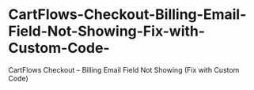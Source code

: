 # CartFlows-Checkout-Billing-Email-Field-Not-Showing-Fix-with-Custom-Code-
CartFlows Checkout – Billing Email Field Not Showing (Fix with Custom Code)
